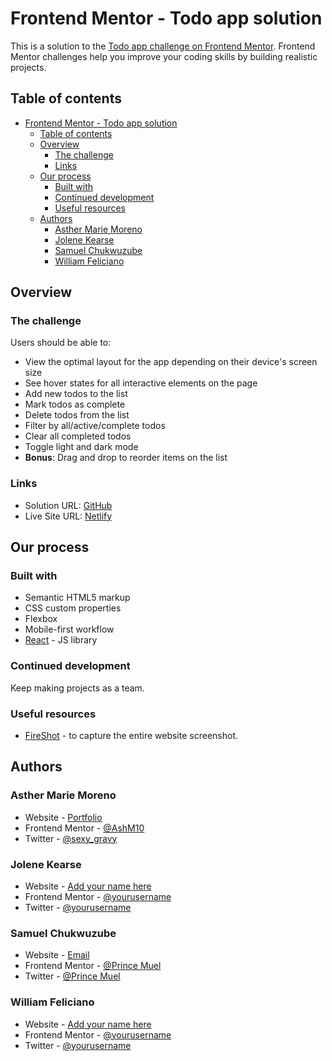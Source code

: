 # Frontend Mentor - Todo app solution

This is a solution to the [Todo app challenge on Frontend Mentor](https://www.frontendmentor.io/challenges/todo-app-Su1_KokOW). Frontend Mentor challenges help you improve your coding skills by building realistic projects.

## Table of contents

- [Frontend Mentor - Todo app solution](#frontend-mentor---todo-app-solution)
  - [Table of contents](#table-of-contents)
  - [Overview](#overview)
    - [The challenge](#the-challenge)
    - [Links](#links)
  - [Our process](#our-process)
    - [Built with](#built-with)
    - [Continued development](#continued-development)
    - [Useful resources](#useful-resources)
  - [Authors](#authors)
    - [Asther Marie Moreno](#asther-marie-moreno)
    - [Jolene Kearse](#jolene-kearse)
    - [Samuel Chukwuzube](#samuel-chukwuzube)
    - [William Feliciano](#william-feliciano)

## Overview

### The challenge

Users should be able to:

- View the optimal layout for the app depending on their device's screen size
- See hover states for all interactive elements on the page
- Add new todos to the list
- Mark todos as complete
- Delete todos from the list
- Filter by all/active/complete todos
- Clear all completed todos
- Toggle light and dark mode
- **Bonus**: Drag and drop to reorder items on the list

### Links

- Solution URL: [GitHub](https://github.com/princemuel/fm-todoist)
- Live Site URL: [Netlify](https://deploy-preview-21--devexplorers-todoist.netlify.app)

## Our process

### Built with

- Semantic HTML5 markup
- CSS custom properties
- Flexbox
- Mobile-first workflow
- [React](https://reactjs.org/) - JS library

### Continued development

Keep making projects as a team.

### Useful resources

- [FireShot](https://getfireshot.com/) - to capture the entire website screenshot.

## Authors

### Asther Marie Moreno

- Website - [Portfolio](https://www.ashmoreno.dev)
- Frontend Mentor - [@AshM10](https://www.frontendmentor.io/profile/AshM10)
- Twitter - [@sexy_gravy](https://twitter.com/sexy_gravy)

### Jolene Kearse

- Website - [Add your name here](https://www.your-site.com)
- Frontend Mentor - [@yourusername](https://www.frontendmentor.io/profile/yourusername)
- Twitter - [@yourusername](https://www.twitter.com/yourusername)

### Samuel Chukwuzube

- Website - [Email](vansomecsam@gmail.com)
- Frontend Mentor - [@Prince Muel](https://www.frontendmentor.io/profile/princemuel)
- Twitter - [@Prince Muel](https://www.twitter.com/iamprincemuel)

### William Feliciano

- Website - [Add your name here](https://www.your-site.com)
- Frontend Mentor - [@yourusername](https://www.frontendmentor.io/profile/yourusername)
- Twitter - [@yourusername](https://www.twitter.com/yourusername)

